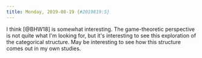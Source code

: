 ```yaml
---
title: Monday, 2019-08-19 {#2019819:S}
---
```

I think [@BHW18] is somewhat interesting. The game-theoretic perspective
is not quite what I'm looking for, but it's interesting to see this
exploration of the categorical structure. May be interesting to see how
this structure comes out in my own studies.
